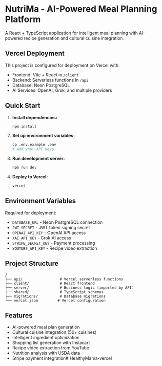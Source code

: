 # NutriMa - AI-Powered Meal Planning Platform

A React + TypeScript application for intelligent meal planning with AI-powered recipe generation and cultural cuisine integration.

## Vercel Deployment

This project is configured for deployment on Vercel with:
- Frontend: Vite + React in `/client`
- Backend: Serverless functions in `/api`
- Database: Neon PostgreSQL
- AI Services: OpenAI, Grok, and multiple providers

## Quick Start

1. **Install dependencies:**
   ```bash
   npm install
   ```

2. **Set up environment variables:**
   ```bash
   cp .env.example .env
   # Add your API keys
   ```

3. **Run development server:**
   ```bash
   npm run dev
   ```

4. **Deploy to Vercel:**
   ```bash
   vercel
   ```

## Environment Variables

Required for deployment:
- `DATABASE_URL` - Neon PostgreSQL connection
- `JWT_SECRET` - JWT token signing secret
- `OPENAI_API_KEY` - OpenAI API access
- `XAI_API_KEY` - Grok AI access
- `STRIPE_SECRET_KEY` - Payment processing
- `YOUTUBE_API_KEY` - Recipe video extraction

## Project Structure

```
/
├── api/                 # Vercel serverless functions
├── client/              # React frontend
├── server/              # Business logic (imported by API)
├── shared/              # TypeScript schemas
├── migrations/          # Database migrations
└── vercel.json         # Vercel configuration
```

## Features

- AI-powered meal plan generation
- Cultural cuisine integration (50+ cuisines)
- Intelligent ingredient optimization
- Shopping list generation with Instacart
- Recipe video extraction from YouTube
- Nutrition analysis with USDA data
- Stripe payment integration#   H e a l t h y M a m a - v e r c e l  
 